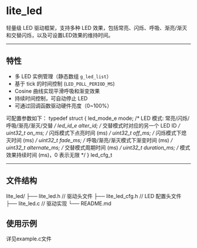 # lite_led

轻量级 LED 驱动框架，支持多种 LED 效果，包括常亮、闪烁、呼吸、渐亮/渐灭和交替闪烁，以及可设置LED效果的维持时间。  

---

## 特性

- 多 LED 实例管理（静态数组 `g_led_list`）
- 基于 tick 的时间控制 (`LED_POLL_PERIOD_MS`)
- Cosine 曲线实现平滑呼吸和渐变效果
- 持续时间控制，可自动停止 LED
- 可通过回调函数驱动硬件亮度（0~100%）

可配置参数如下：
typedef struct {
    led_mode_e mode;        /* LED 模式: 常亮/闪烁/呼吸/渐亮/渐灭/交替 */
    led_id_e alter_id;      /* 交替模式时对应的另一个 LED ID */
    uint32_t on_ms;         /* 闪烁模式下点亮时间 (ms) */
    uint32_t off_ms;        /* 闪烁模式下熄灭时间 (ms) */
    uint32_t fade_ms;       /* 呼吸/渐亮/渐灭模式下渐变时间 (ms) */
    uint32_t alternate_ms;  /* 交替模式周期时间 (ms) */
    uint32_t duration_ms;   /* 模式效果持续时间 (ms)，0 表示无限 */
} led_cfg_t

---

## 文件结构

lite_led/
├── lite_led.h // 驱动头文件
├── lite_led_cfg.h // LED 配置头文件
├── lite_led.c // 驱动实现
└── README.md

## 使用示例

详见example.c文件